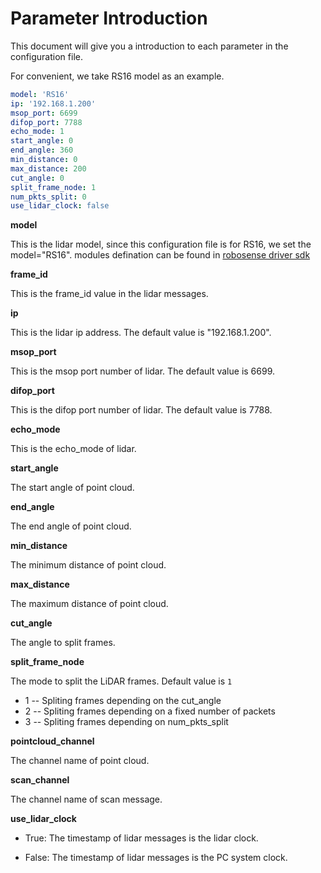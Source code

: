 # Parameter Introduction

This document will give you a introduction to each parameter in the configuration file.

For convenient, we take RS16 model as an example.

```yaml
model: 'RS16'
ip: '192.168.1.200'
msop_port: 6699
difop_port: 7788
echo_mode: 1
start_angle: 0
end_angle: 360
min_distance: 0
max_distance: 200
cut_angle: 0
split_frame_node: 1
num_pkts_split: 0
use_lidar_clock: false
```

**model**

This is the lidar model, since this configuration file is for RS16, we set the model="RS16".
modules defination can be found in [robosense driver sdk](https://github.com/RoboSense-LiDAR/rs_driver/blob/v1.5.18/src/rs_driver/driver/driver_param.hpp)

**frame_id**

This is the frame_id value in the lidar messages.

**ip**

This is the lidar ip address. The default value is "192.168.1.200".

**msop_port**

This is the msop port number of lidar. The default value is 6699.

**difop_port**

This is the difop port number of lidar. The default value is 7788.

**echo_mode**

This is the echo_mode of lidar.

**start_angle**

The start angle of point cloud.

**end_angle**

The end angle of point cloud.

**min_distance**

The minimum distance of point cloud.

**max_distance**

The maximum distance of point cloud.

**cut_angle**

The angle to split frames.

**split_frame_node**

The mode to split the LiDAR frames. Default value is `1`

- 1 -- Spliting frames depending on the cut_angle
- 2 -- Spliting frames depending on a fixed number of packets
- 3 -- Spliting frames depending on num_pkts_split

**pointcloud_channel**

The channel name of point cloud.

**scan_channel**

The channel name of scan message.

**use_lidar_clock**

- True: The timestamp of lidar messages is the lidar clock.

- False: The timestamp of lidar messages is the PC system clock.
